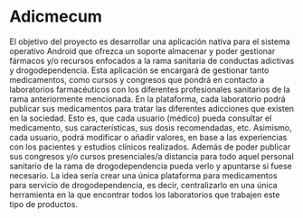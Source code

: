 # Adicmecum

El objetivo del proyecto es desarrollar una aplicación nativa para el sistema operativo Android que ofrezca un soporte almacenar y poder gestionar fármacos y/o recursos enfocados a la rama sanitaria de conductas adictivas y drogodependencia. Esta aplicación se encargará de gestionar tanto medicamentos, como cursos y congresos que pondrá en contacto a laboratorios farmacéuticos con los diferentes profesionales sanitarios de la rama anteriormente mencionada.
En la plataforma, cada laboratorio podrá publicar sus medicamentos para tratar las diferentes adicciones que existen en la sociedad. Esto es, que cada usuario (médico) pueda consultar el medicamento, sus características, sus dosis recomendadas, etc. Asimismo, cada usuario, podrá modificar o añadir valores, en base a las experiencias con los pacientes y estudios clínicos realizados.
Además de poder publicar sus congresos y/o cursos presenciales/a distancia para todo aquel personal sanitario de la rama de drogodependencia pueda verlo y apuntarse si fuese necesario. La idea sería crear una única plataforma para medicamentos para servicio de drogodependencia, es decir, centralizarlo en una única herramienta en la que encontrar todos los laboratorios que trabajen este tipo de productos.


